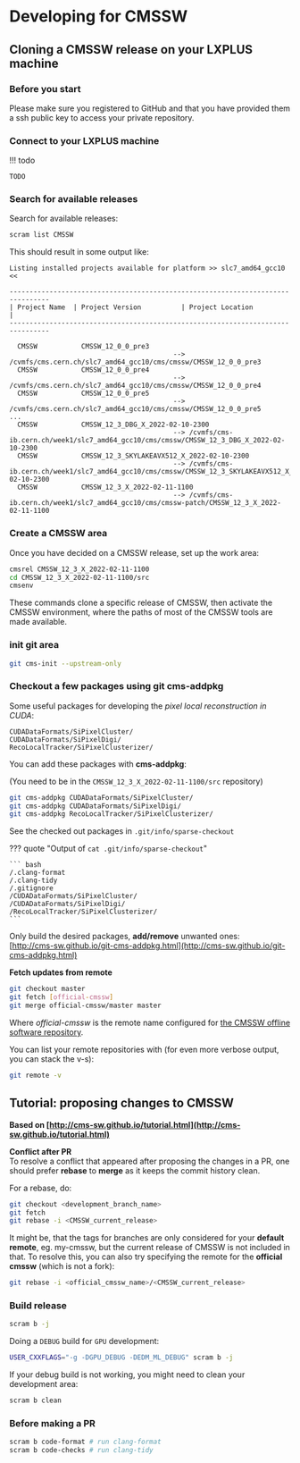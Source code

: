# Developing for CMSSW

## Cloning a CMSSW release on your LXPLUS machine

### Before you start

Please make sure you registered to GitHub and that you have provided them 
a ssh public key to access your private repository.

### Connect to your LXPLUS machine

!!! todo

	TODO

### Search for available releases

Search for available releases:

```bash
scram list CMSSW
```

This should result in some output like:

```
Listing installed projects available for platform >> slc7_amd64_gcc10 <<

--------------------------------------------------------------------------------
| Project Name  | Project Version          | Project Location                  |
--------------------------------------------------------------------------------

  CMSSW           CMSSW_12_0_0_pre3          
                                         --> /cvmfs/cms.cern.ch/slc7_amd64_gcc10/cms/cmssw/CMSSW_12_0_0_pre3
  CMSSW           CMSSW_12_0_0_pre4          
                                         --> /cvmfs/cms.cern.ch/slc7_amd64_gcc10/cms/cmssw/CMSSW_12_0_0_pre4
  CMSSW           CMSSW_12_0_0_pre5          
                                         --> /cvmfs/cms.cern.ch/slc7_amd64_gcc10/cms/cmssw/CMSSW_12_0_0_pre5
...
  CMSSW           CMSSW_12_3_DBG_X_2022-02-10-2300  
                                         --> /cvmfs/cms-ib.cern.ch/week1/slc7_amd64_gcc10/cms/cmssw/CMSSW_12_3_DBG_X_2022-02-10-2300
  CMSSW           CMSSW_12_3_SKYLAKEAVX512_X_2022-02-10-2300  
                                         --> /cvmfs/cms-ib.cern.ch/week1/slc7_amd64_gcc10/cms/cmssw/CMSSW_12_3_SKYLAKEAVX512_X_2022-02-10-2300
  CMSSW           CMSSW_12_3_X_2022-02-11-1100  
                                         --> /cvmfs/cms-ib.cern.ch/week1/slc7_amd64_gcc10/cms/cmssw-patch/CMSSW_12_3_X_2022-02-11-1100
```

### Create a CMSSW area

Once you have decided on a CMSSW release, set up the work area:

``` bash
cmsrel CMSSW_12_3_X_2022-02-11-1100
cd CMSSW_12_3_X_2022-02-11-1100/src
cmsenv
```

These commands clone a specific release of CMSSW, then activate the CMSSW environment,
where the paths of most of the CMSSW tools are made available.

### init git area

``` bash
git cms-init --upstream-only
```

### Checkout a few packages using git cms-addpkg

Some useful packages for developing the *pixel local reconstruction in CUDA*:

```
CUDADataFormats/SiPixelCluster/
CUDADataFormats/SiPixelDigi/
RecoLocalTracker/SiPixelClusterizer/
```

You can add these packages with **cms-addpkg**:

(You need to be in the `CMSSW_12_3_X_2022-02-11-1100/src` repository)

``` bash
git cms-addpkg CUDADataFormats/SiPixelCluster/
git cms-addpkg CUDADataFormats/SiPixelDigi/
git cms-addpkg RecoLocalTracker/SiPixelClusterizer/
```

See the checked out packages in `.git/info/sparse-checkout`

??? quote "Output of `cat .git/info/sparse-checkout`"

	``` bash
	/.clang-format
	/.clang-tidy
	/.gitignore
	/CUDADataFormats/SiPixelCluster/
	/CUDADataFormats/SiPixelDigi/
	/RecoLocalTracker/SiPixelClusterizer/
	```

Only build the desired packages, **add/remove** unwanted ones:  
[http://cms-sw.github.io/git-cms-addpkg.html](http://cms-sw.github.io/git-cms-addpkg.html)

**Fetch updates from remote**
```sh
git checkout master
git fetch [official-cmssw]
git merge official-cmssw/master master
```

Where *official-cmssw* is the remote name configured for [the CMSSW offline software repository](https://github.com/cms-sw/cmssw).

You can list your remote repositories with (for even more verbose output, you can stack the v-s):
```sh
git remote -v
```



## Tutorial: proposing changes to CMSSW

**Based on [http://cms-sw.github.io/tutorial.html](http://cms-sw.github.io/tutorial.html)**


**Conflict after PR**  
To resolve a conflict that appeared after proposing the changes in a PR, one should prefer **rebase** to **merge** as it keeps the commit history clean.

For a rebase, do:

```sh
git checkout <development_branch_name>
git fetch
git rebase -i <CMSSW_current_release>
```

It might be, that the tags for branches are only considered for your **default remote**, eg. my-cmssw, but the current release of CMSSW is not included in that. To resolve this, you can also try specifying the remote for the **official cmssw** (which is not a fork):

```sh
git rebase -i <official_cmssw_name>/<CMSSW_current_release>
```

### Build release

``` bash
scram b -j
```

Doing a `DEBUG` build for `GPU` development:

``` bash
USER_CXXFLAGS="-g -DGPU_DEBUG -DEDM_ML_DEBUG" scram b -j
```

If your debug build is not working, you might need to clean your development area:
``` bash
scram b clean
```

### Before making a PR

``` bash
scram b code-format # run clang-format
scram b code-checks # run clang-tidy
```

